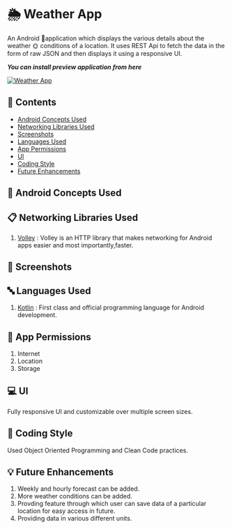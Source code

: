 # 🌦️ Weather App

An Android 📱application which displays the various details about the weather 🌞 conditions of a location.
It uses REST Api to fetch the data in the form of raw JSON and then displays it using a responsive UI.

_**You can install preview application from here**_

[![Weather App](https://img.shields.io/badge/Weather%20App-v1.0.0-brightgreen)]()

## 📜 Contents

* [Android Concepts Used](https://github.com/rahulmangla28/Weather_App/tree/master#-android-concepts-used)
* [Networking Libraries Used](https://github.com/rahulmangla28/Weather_App/tree/master#-networking-libraries-used)
* [Screenshots](https://github.com/rahulmangla28/Weather_App/tree/master#-screenshots)
* [Languages Used](https://github.com/rahulmangla28/Weather_App/tree/master#-languages-used)
* [App Permissions](https://github.com/rahulmangla28/Weather_App/tree/master#-app-permissions)
* [UI](https://github.com/rahulmangla28/Weather_App/tree/master#-ui)
* [Coding Style](https://github.com/rahulmangla28/Weather_App/tree/master#-coding-style)
* [Future Enhancements](https://github.com/rahulmangla28/Weather_App/tree/master#-future-enhancements)

## 📑 Android Concepts Used

## 📋 Networking Libraries Used

1. [Volley](https://developer.android.com/training/volley?hl=es-419) : Volley is an HTTP library that makes networking for Android apps easier and most importantly,faster.

## 📸 Screenshots

## 🔤 Languages Used

1. [Kotlin](https://kotlinlang.org/docs/home.html) : First class and official programming language for Android development.

## 🔐 App Permissions

1. Internet
2. Location
3. Storage

## 💻 UI

Fully responsive UI and customizable over multiple screen sizes.

## 📝 Coding Style

Used Object Oriented Programming and Clean Code practices.

## 💡 Future Enhancements

1. Weekly and hourly forecast can be added.
2. More weather conditions can be added.
3. Provding feature through which user can save data of a particular location for easy access in future.
4. Providing data in various different units.

